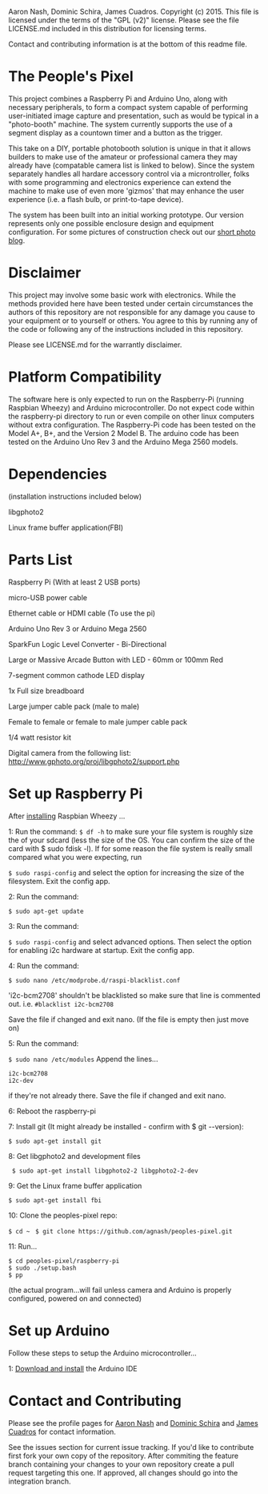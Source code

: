 Aaron Nash, Dominic Schira, James Cuadros. Copyright (c) 2015. This file is licensed under the terms of the "GPL (v2)" license.
Please see the file LICENSE.md included in this distribution for licensing terms.

Contact and contributing information is at the bottom of this readme file.

# The People's Pixel

This project combines a Raspberry Pi and Arduino Uno, along with necessary peripherals, to form a compact
system capable of performing user-initiated image capture and presentation, such as would be typical in a "photo-booth" machine. The system currently supports the use of a segment display as a countown timer and a button as the trigger.

This take on a DIY, portable photobooth solution is unique in that it allows builders to make use of the amateur or professional camera they may already have (compatable camera list is linked to below). Since the system separately handles all hardare accessory control via a microntroller, folks with some programming and electronics experience can extend the machine to make use of even more 'gizmos' that may enhance the user experience (i.e. a flash bulb, or print-to-tape device).

The system has been built into an initial working prototype. Our version represents only one possible enclosure design and equipment configuration. For some pictures of construction check out our [short photo blog](https://github.com/agnash/peoples-pixel/wiki/Blog). <add picture of startup splash screen to blog>

# Disclaimer
This project may involve some basic work with electronics. While the methods provided here have been tested under certain circumstances the authors of this repository are not responsible for any damage you cause to your equipment or to yourself or others. You agree to this by running any of the code or following any of the instructions included in this repository.

Please see LICENSE.md for the warrantly disclaimer.

# Platform Compatibility
The software here is only expected to run on the Raspberry-Pi (running Raspbian Wheezy) and Arduino microcontroller. Do not expect code within the raspberry-pi directory to run or even compile on other linux computers without extra configuration. The Raspberry-Pi code has been tested on the Model A+, B+, and the Version 2 Model B. The arduino code has been tested on the Arduino Uno Rev 3 and the Arduino Mega 2560 models.

# Dependencies
(installation instructions included below)

libgphoto2

Linux frame buffer application(FBI)

# Parts List

Raspberry Pi (With at least 2 USB ports)

micro-USB power cable

Ethernet cable or HDMI cable (To use the pi) 

Arduino Uno Rev 3 or Arduino Mega 2560

SparkFun Logic Level Converter - Bi-Directional

Large or Massive Arcade Button with LED - 60mm or 100mm Red

7-segment common cathode LED display 

1x Full size breadboard

Large jumper cable pack (male to male)

Female to female or female to male jumper cable pack

1/4 watt resistor kit

Digital camera from the following list: http://www.gphoto.org/proj/libgphoto2/support.php


# Set up Raspberry Pi
After [installing](https://www.raspberrypi.org/documentation/installation/installing-images/README.md) Raspbian Wheezy ...

1: Run the command:
``` $ df -h ```
to make sure your file system is roughly size the of your sdcard (less the size of the OS. You can confirm the size of the card with $ sudo fdisk -l). If for some reason the file system is really small compared what you were expecting, run

``` $ sudo raspi-config ```
and select the option for increasing the size of the filesystem. Exit the config app.

2: Run the command:

``` $ sudo apt-get update ```

3: Run the command:

``` $ sudo raspi-config ```
and select advanced options. Then select the option for enabling i2c hardware at startup. Exit the config app.

4: Run the command:

``` $ sudo nano /etc/modprobe.d/raspi-blacklist.conf ```

'i2c-bcm2708' shouldn't be blacklisted so make sure that line is commented out. i.e.
``` #blacklist i2c-bcm2708 ```

Save the file if changed and exit nano. (If the file is empty then just move on)


5: Run the command:

``` $ sudo nano /etc/modules ``` Append the lines...
```
i2c-bcm2708 
i2c-dev 
```
if they're not already there. Save the file if changed and exit nano.

6: Reboot the raspberry-pi

7: Install git (It might already be installed - confirm with $ git --version):

``` $ sudo apt-get install git ```

8: Get libgphoto2 and development files

``` $ sudo apt-get install libgphoto2-2 libgphoto2-2-dev```

9: Get the Linux frame buffer application

```$ sudo apt-get install fbi```

10: Clone the peoples-pixel repo:

```$ cd ~ ```
```$ git clone https://github.com/agnash/peoples-pixel.git```

11: Run...
```
$ cd peoples-pixel/raspberry-pi
$ sudo ./setup.bash
$ pp 
```
(the actual program...will fail unless camera and Arduino is properly configured, powered on and connected)

# Set up Arduino
Follow these steps to setup the Arduino microcontroller...

1: [Download and install](https://www.arduino.cc/en/main/software) the Arduino IDE
<AARON ADD ARDUINO STUFF HERE>

# Contact and Contributing
Please see the profile pages for [Aaron Nash](https://github.com/agnash) and [Dominic Schira](https://github.com/domshyra) and [James Cuadros](https://github.com/jamescuadros) for contact information.

See the issues section for current issue tracking. If you'd like to contribute first fork your own copy of the repository. After commiting the feature branch containing your changes to your own repository create a pull request targeting this one. If approved, all changes should go into the integration branch.
